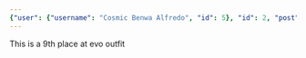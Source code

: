 ```yaml
---
{"user": {"username": "Cosmic Benwa Alfredo", "id": 5}, "id": 2, "post": {"preview": {"filepath": "thumbs/bba9a7276238462485e45c86e8b8f6f2.jpg"}, "id": 3}, "title": 2}
---
```


This is a 9th place at evo outfit
    
